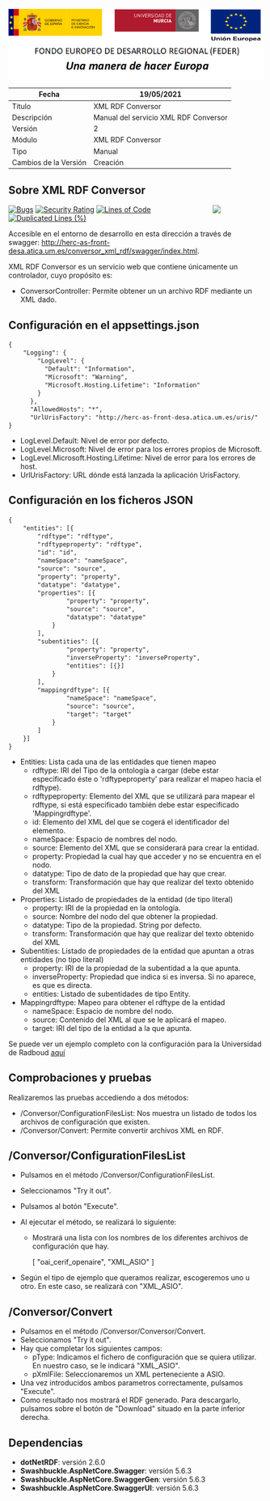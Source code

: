 ![](../../Docs/media/CabeceraDocumentosMD.png)

| Fecha         | 19/05/2021                                                   |
| ------------- | ------------------------------------------------------------ |
|Titulo|XML RDF Conversor| 
|Descripción|Manual del servicio XML RDF Conversor|
|Versión|2|
|Módulo|XML RDF Conversor|
|Tipo|Manual|
|Cambios de la Versión|Creación|

## Sobre XML RDF Conversor
[<img align="right" width="100px" src="https://dotnetfoundation.org/img/logo_big.svg" />](https://dotnetfoundation.org/projects?searchquery=IdentityServer&type=project)

[![Bugs](https://sonarcloud.io/api/project_badges/measure?project=XML_RDF_Conversor&metric=bugs)](https://sonarcloud.io/dashboard?id=XML_RDF_Conversor)
[![Security Rating](https://sonarcloud.io/api/project_badges/measure?project=XML_RDF_Conversor&metric=security_rating)](https://sonarcloud.io/dashboard?id=GestorDocumentacion)
[![Lines of Code](https://sonarcloud.io/api/project_badges/measure?project=XML_RDF_Conversor&metric=ncloc)](https://sonarcloud.io/dashboard?id=XML_RDF_Conversor)
[![Duplicated Lines (%)](https://sonarcloud.io/api/project_badges/measure?project=XML_RDF_Conversor&metric=duplicated_lines_density)](https://sonarcloud.io/dashboard?id=XML_RDF_Conversor)

Accesible en el entorno de desarrollo en esta dirección a través de swagger: http://herc-as-front-desa.atica.um.es/conversor_xml_rdf/swagger/index.html.

XML RDF Conversor es un servicio web que contiene únicamente un controlador, cuyo propósito es:
 - ConversorController: Permite obtener un un archivo RDF mediante un XML dado.

## Configuración en el appsettings.json

    { 
		"Logging": {
		    "LogLevel": {
		      "Default": "Information",
		      "Microsoft": "Warning",
		      "Microsoft.Hosting.Lifetime": "Information"
		    }
		  },
		  "AllowedHosts": "*",
		  "UrlUrisFactory": "http://herc-as-front-desa.atica.um.es/uris/"
    }
    
 - LogLevel.Default: Nivel de error por defecto.
 - LogLevel.Microsoft: Nivel de error para los errores propios de Microsoft.
 - LogLevel.Microsoft.Hosting.Lifetime: Nivel de error para los errores de host.
 - UrlUrisFactory: URL dónde está lanzada la aplicación UrisFactory.
 
## Configuración en los ficheros JSON
    
	{
		"entities": [{
			"rdftype": "rdftype",
			"rdftypeproperty": "rdftype",
			"id": "id",
			"nameSpace": "nameSpace",
			"source": "source",
			"property": "property",
			"datatype": "datatype",
			"properties": [{
					"property": "property",
					"source": "source",
					"datatype": "datatype"
				}
			],
			"subentities": [{
					"property": "property",
					"inverseProperty": "inverseProperty",
					"entities": [{}]
				}
			],
			"mappingrdftype": [{
					"nameSpace": "nameSpace",
					"source": "source",
					"target": "target"
				}
			]
		}]		
	}

- Entities: Lista cada una de las entidades que tienen mapeo
	- rdftype: IRI del Tipo de la ontología a cargar (debe estar especificado éste o 'rdftypeproperty' para realizar el mapeo hacia el rdftype).
	- rdftypeproperty: Elemento del XML que se utilizará para mapear el rdftype, si está especificado también debe estar especificado 'Mappingrdftype'.
	- id: Elemento del XML del que se cogerá el identificador del elemento.
	- nameSpace: Espacio de nombres del nodo.
	- source: Elemento del XML que se considerará para crear la entidad.
	- property: Propiedad la cual hay que acceder y no se encuentra en el nodo.
	- datatype: Tipo de dato de la propiedad que hay que crear.
	- transform: Transformación que hay que realizar del texto obtenido del XML
- Properties: Listado de propiedades de la entidad (de tipo literal)
	- property: IRI de la propiedad en la ontología.
	- source: Nombre del nodo del que obtener la propiedad.
	- datatype: Tipo de la propiedad. String por defecto.
	- transform: Transformación que hay que realizar del texto obtenido del XML
- Subentities: Listado de propiedades de la entidad que apuntan a otras entidades (no tipo literal)
	- property: IRI de la propiedad de la subentidad a la que apunta.
	- inverseProperty: Propiedad que indica si es inversa. Si no aparece, es que es directa.
	- entities: Listado de subentidades de tipo Entity.
- Mappingrdftype: Mapeo para obtener el rdftype de la entidad
	- nameSpace: Espacio de nombre del nodo.
	- source: Contenido del XML al que se le aplicará el mapeo.
	- target: IRI del tipo de la entidad a la que apunta.

Se puede ver un ejemplo completo con la configuración para la Universidad de Radboud [aquí](https://github.com/HerculesCRUE/GnossDeustoBackend/blob/master/src/Hercules.Asio.XML_RDF_Conversor/XML_RDF_Conversor/Config/oai_cerif_openaire.json)

## Comprobaciones y pruebas

Realizaremos las pruebas accediendo a dos métodos:
- /Conversor/ConfigurationFilesList: Nos muestra un listado de todos los archivos de configuración que existen.
- /Conversor/Convert: Permite convertir archivos XML en RDF.

## /Conversor/ConfigurationFilesList    

- Pulsamos en el método /Conversor/ConfigurationFilesList.
- Seleccionamos "Try it out".
- Pulsamos al botón "Execute".
- Al ejecutar el método, se realizará lo siguiente:
	- Mostrará una lista con los nombres de los diferentes archivos de configuración que hay.
	
		[
		"oai_cerif_openaire", 
		"XML_ASIO"
		]
		
- Según el tipo de ejemplo que queramos realizar, escogeremos uno u otro. En este caso, se realizará con "XML_ASIO".

## /Conversor/Convert

- Pulsamos en el método /Conversor/Conversor/Convert.
- Seleccionamos "Try it out".
- Hay que completar los siguientes campos:
	- pType: Indicamos el fichero de configuración que se quiera utilizar. En nuestro caso, se le indicará "XML_ASIO".
	- pXmlFile: Seleccionaremos un XML perteneciente a ASIO. 
- Una vez introducidos ambos parametros correctamente, pulsamos "Execute".
- Como resultado nos mostrará el RDF generado. Para descargarlo, pulsamos sobre el botón de "Download" situado en la parte inferior derecha.

## Dependencias

- **dotNetRDF**: versión 2.6.0
- **Swashbuckle.AspNetCore.Swagger**: versión 5.6.3
- **Swashbuckle.AspNetCore.SwaggerGen**: versión 5.6.3
- **Swashbuckle.AspNetCore.SwaggerUI**: versión 5.6.3
